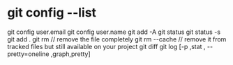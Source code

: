 # git config --list

git config user.email
git config user.name
git add -A
git status
git status -s
git add .
git rm <filepath> // remove the file completely
git rm --cache <filename> // remove it from tracked files but still available on your project
git diff
git log [-p ,stat , --pretty=oneline ,graph,pretty]
